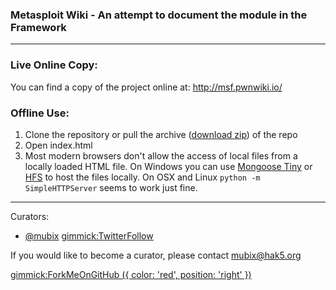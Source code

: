 
### Metasploit Wiki - An attempt to document the module in the Framework

- - - - - - 

### Live Online Copy:

You can find a copy of the project online at: http://msf.pwnwiki.io/

### Offline Use:

  1. Clone the repository or pull the archive ([download zip](https://github.com/pwnwiki/msfwiki/archive/master.zip)) of the repo
  2. Open index.html
  3. Most modern browsers don't allow the access of local files from a locally loaded HTML file. On Windows you can use [Mongoose Tiny](http://cesanta.com/downloads.html) or [HFS](http://www.rejetto.com/hfs/) to host the files locally. On OSX and Linux `python -m SimpleHTTPServer` seems to work just fine.

- - - - - -
Curators:

  * [@mubix](https://twitter.com/mubix) [gimmick:TwitterFollow](@mubix)
  
If you would like to become a curator, please contact [mubix@hak5.org](mailto:mubix@hak5.org)

[gimmick:ForkMeOnGitHub ({ color: 'red',  position: 'right' })](http://www.github.com/pwnwiki/pwnwiki.github.io/)

